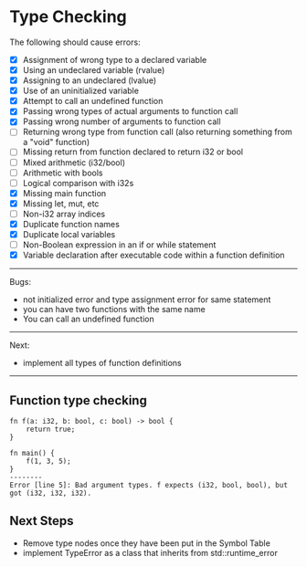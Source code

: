 # Type Checking

The following should cause errors:
- [x] Assignment of wrong type to a declared variable
- [x] Using an undeclared variable (rvalue)
- [x] Assigning to an undeclared (lvalue)
- [x] Use of an uninitialized variable
- [x] Attempt to call an undefined function
- [x] Passing wrong types of actual arguments to function call
- [x] Passing wrong number of arguments to function call
- [ ] Returning wrong type from function call (also returning something from a "void" function)
- [ ] Missing return from function declared to return i32 or bool
- [ ] Mixed arithmetic (i32/bool)
- [ ] Arithmetic with bools
- [ ] Logical comparison with i32s
- [x] Missing main function
- [x] Missing let, mut, etc
- [ ] Non-i32 array indices
- [x] Duplicate function names
- [x] Duplicate local variables
- [ ] Non-Boolean expression in an if or while statement
- [x] Variable declaration after executable code within a function definition

---
Bugs:
- not initialized error and type assignment error for same statement
- you can have two functions with the same name
- You can call an undefined function

---
Next:
- implement all types of function definitions
---

## Function type checking
```
fn f(a: i32, b: bool, c: bool) -> bool {
    return true;
}

fn main() {
    f(1, 3, 5);
}
--------
Error [line 5]: Bad argument types. f expects (i32, bool, bool), but got (i32, i32, i32). 
```


## Next Steps
- Remove type nodes once they have been put in the Symbol Table
- implement TypeError as a class that inherits from std::runtime_error
